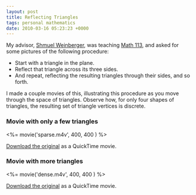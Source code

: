 ```yaml
---
layout: post
title: Reflecting Triangles
tags: personal mathematics
date: 2010-03-16 05:23:23 +0000
---
```


<p>My
  advisor, <a href="http://http://www.math.uchicago.edu/~shmuel/">Shmuel Weinberger</a>,
  was teaching <a href="http://math.uchicago.edu/~shmuel/113.pdf">Math 113</a>, and asked for some pictures of the following
  procedure:</p>
<ul>
<li>Start with a triangle in the plane.</li>
<li>Reflect that triangle across its three sides.</li>
<li>And repeat, reflecting the resulting triangles through their
  sides, and so forth.</li>
</ul>
<p>
I made a couple movies of this, illustrating this procedure as you
move through the space of triangles.  Observe how, for only four shapes
of triangles, the resulting set of triangle vertices is discrete.
</p>

<h3>Movie with only a few triangles</h3>
<%= movie('sparse.m4v', 400, 400 ) %>
<p><a href="sparse.mov">Download the
 original</a> as a QuickTime movie.</p>

<h3>Movie with more triangles</h3>
<%= movie('dense.m4v', 400, 400 ) %>
<p><a href="dense.mov">Download the
 original</a> as a QuickTime movie.</p>

